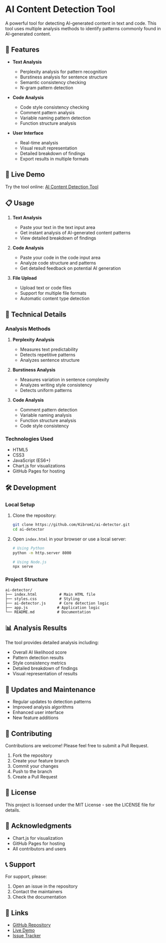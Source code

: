 # AI Content Detection Tool

A powerful tool for detecting AI-generated content in text and code. This tool uses multiple analysis methods to identify patterns commonly found in AI-generated content.

## 🌟 Features

- **Text Analysis**
  - Perplexity analysis for pattern recognition
  - Burstiness analysis for sentence structure
  - Semantic consistency checking
  - N-gram pattern detection

- **Code Analysis**
  - Code style consistency checking
  - Comment pattern analysis
  - Variable naming pattern detection
  - Function structure analysis

- **User Interface**
  - Real-time analysis
  - Visual result representation
  - Detailed breakdown of findings
  - Export results in multiple formats

## 🚀 Live Demo

Try the tool online: [AI Content Detection Tool](https://kibrom1.github.io/ai-detector)

## 📋 Usage

1. **Text Analysis**
   - Paste your text in the text input area
   - Get instant analysis of AI-generated content patterns
   - View detailed breakdown of findings

2. **Code Analysis**
   - Paste your code in the code input area
   - Analyze code structure and patterns
   - Get detailed feedback on potential AI generation

3. **File Upload**
   - Upload text or code files
   - Support for multiple file formats
   - Automatic content type detection

## 🔧 Technical Details

### Analysis Methods

1. **Perplexity Analysis**
   - Measures text predictability
   - Detects repetitive patterns
   - Analyzes sentence structure

2. **Burstiness Analysis**
   - Measures variation in sentence complexity
   - Analyzes writing style consistency
   - Detects uniform patterns

3. **Code Analysis**
   - Comment pattern detection
   - Variable naming analysis
   - Function structure analysis
   - Code style consistency

### Technologies Used

- HTML5
- CSS3
- JavaScript (ES6+)
- Chart.js for visualizations
- GitHub Pages for hosting

## 🛠️ Development

### Local Setup

1. Clone the repository:
   ```bash
   git clone https://github.com/Kibrom1/ai-detector.git
   cd ai-detector
   ```

2. Open `index.html` in your browser or use a local server:
   ```bash
   # Using Python
   python -m http.server 8000
   
   # Using Node.js
   npx serve
   ```

### Project Structure

```
ai-detector/
├── index.html          # Main HTML file
├── styles.css          # Styling
├── ai-detector.js      # Core detection logic
├── app.js             # Application logic
└── README.md          # Documentation
```

## 📊 Analysis Results

The tool provides detailed analysis including:

- Overall AI likelihood score
- Pattern detection results
- Style consistency metrics
- Detailed breakdown of findings
- Visual representation of results

## 🔄 Updates and Maintenance

- Regular updates to detection patterns
- Improved analysis algorithms
- Enhanced user interface
- New feature additions

## 🤝 Contributing

Contributions are welcome! Please feel free to submit a Pull Request.

1. Fork the repository
2. Create your feature branch
3. Commit your changes
4. Push to the branch
5. Create a Pull Request

## 📝 License

This project is licensed under the MIT License - see the LICENSE file for details.

## 🙏 Acknowledgments

- Chart.js for visualization
- GitHub Pages for hosting
- All contributors and users

## 📞 Support

For support, please:
1. Open an issue in the repository
2. Contact the maintainers
3. Check the documentation

## 🔗 Links

- [GitHub Repository](https://github.com/Kibrom1/ai-detector)
- [Live Demo](https://kibrom1.github.io/ai-detector)
- [Issue Tracker](https://github.com/Kibrom1/ai-detector/issues)